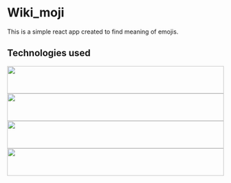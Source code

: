# Wiki_moji

This is a simple react app created to find meaning of emojis.

## Technologies used
<p float="left">
 <img src="https://cdn.worldvectorlogo.com/logos/react-1.svg"  width="64" height="64" style="width:100%">
 <img src="https://cdn.worldvectorlogo.com/logos/javascript.svg"  width="64" height="64" style="width:100%">
 <img src="https://cdn.worldvectorlogo.com/logos/html5.svg" width="64" height="64" style="width:100%">
 <img src="https://cdn.worldvectorlogo.com/logos/css3.svg"  width="64" height="64" style="width:100%">
</p>
